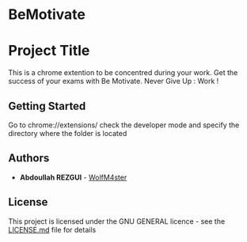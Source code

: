 # BeMotivate

# Project Title

This is a chrome extention to be concentred during your work.
Get the success of your exams with Be Motivate. Never Give Up : Work !

## Getting Started

Go to chrome://extensions/ check the developer mode and specify the directory where the folder is located

## Authors

* **Abdoullah REZGUI** - [WolfM4ster](https://github.com/WolfM4ster)

## License

This project is licensed under the GNU GENERAL licence - see the [LICENSE.md](LICENSE.md) file for details